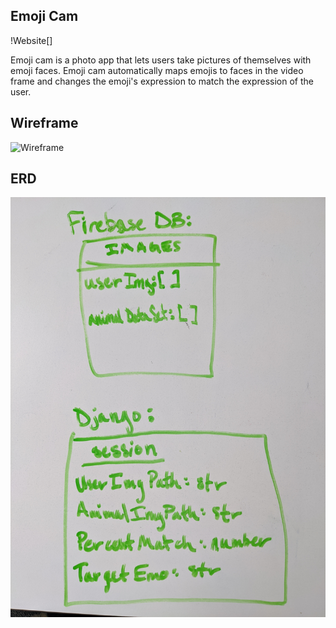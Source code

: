 ## Emoji Cam

!Website[]

Emoji cam is a photo app that lets users take pictures of themselves with emoji faces. Emoji cam automatically maps emojis to faces in the video frame and changes the emoji's expression to match the expression of the user.

## Wireframe 
![Wireframe](/assets/Wirefram.jpg)


## ERD
![ERD](/assets/ERD.jpg)


